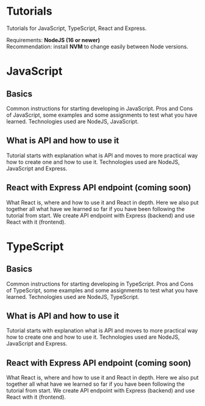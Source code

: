 # Tutorials

Tutorials for JavaScript, TypeScript, React and Express.

Requirements: <b>NodeJS (16 or newer)</b>
</br>
Recommendation: install <b>NVM</b> to change easily between Node versions.

# JavaScript

## Basics

Common instructions for starting developing in JavaScript. Pros and Cons of JavaScript, some examples and some assignments to test what you have learned. Technologies used are NodeJS, JavaScript.

## What is API and how to use it

Tutorial starts with explanation what is API and moves to more practical way how to create one and how to use it. Technologies used are NodeJS, JavaScript and Express.

## React with Express API endpoint (coming soon)

What React is, where and how to use it and React in depth. Here we also put together all what have we learned so far if you have been following the tutorial from start. We create API endpoint with Express (backend) and use React with it (frontend).

# TypeScript

## Basics

Common instructions for starting developing in TypeScript. Pros and Cons of TypeScript, some examples and some assignments to test what you have learned. Technologies used are NodeJS, TypeScript.

## What is API and how to use it

Tutorial starts with explanation what is API and moves to more practical way how to create one and how to use it. Technologies used are NodeJS, JavaScript and Express.

## React with Express API endpoint (coming soon)

What React is, where and how to use it and React in depth. Here we also put together all what have we learned so far if you have been following the tutorial from start. We create API endpoint with Express (backend) and use React with it (frontend).
